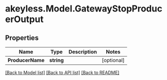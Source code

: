 # akeyless.Model.GatewayStopProducerOutput
## Properties

Name | Type | Description | Notes
------------ | ------------- | ------------- | -------------
**ProducerName** | **string** |  | [optional] 

[[Back to Model list]](../README.md#documentation-for-models) [[Back to API list]](../README.md#documentation-for-api-endpoints) [[Back to README]](../README.md)


